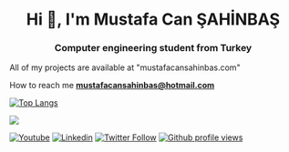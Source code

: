 <h1 align="center">Hi 👋, I'm Mustafa Can ŞAHİNBAŞ</h1>
<h3 align="center">Computer engineering student from Turkey</h3>
   
   
   All of my projects are available at "mustafacansahinbas.com"
   
   How to reach me **mustafacansahinbas@hotmail.com**
   
   [![Top Langs](https://github-readme-stats.vercel.app/api/top-langs/?username=RubyWallby&layout=compact)](https://github.com/RubyWallby)
<p> <img align="center" src="https://github-readme-stats.vercel.app/api?username=RubyWallby&show_icons=true&theme=algolia" ;"alt="RubyWallby" /></p>
<p align="center">
  
   [![Youtube](https://img.shields.io/static/v1?label=&message=Youtube&color=red)](https://www.youtube.com/channel/UCYgBiFaOYnJ_QYJvgNXAiEw)
   [![Linkedin](https://img.shields.io/badge/-Mustafa%20Can%20ŞAHİNBAŞ-blue?style=flat-square&logo=Linkedin&logoColor=white&link=https://www.linkedin.com/in/mustafa-can-%C5%9Fahinba%C5%9F-b736361a7)](https://www.linkedin.com/in/mustafa-can-%C5%9Fahinba%C5%9F-b736361a7)
   [![Twitter Follow](https://img.shields.io/twitter/follow/mcansahinbas_?style=social)](https://www.twitter.com/mcansahinbas)
   [![Github profile views](https://gpvc.arturio.dev/RubyWallby)](https://mustafacansahinbas.com) 
